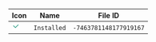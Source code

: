 | Icon | Name | File ID |
| ---  | ---  | ---     |
| ![](Installed.png) | `Installed` | `-7463781148177919167` |
